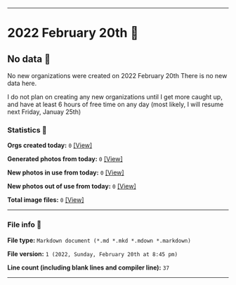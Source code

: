 
***

# 2022 February 20th 📅

## No data 🚫

No new organizations were created on 2022 February 20th There is no new data here.

I do not plan on creating any new organizations until I get more caught up, and have at least 6 hours of free time on any day (most likely, I will resume next Friday, Januay 25th)

<!-- I will (hopefully) be creating new organizations at some point later this month. At the moment, I have become overloaded, and need to take a break. The list keeps growing faster than I can catch up on it, and it would have taken 3+ more consecutive days of work, which I can't do right now. !-->

### Statistics 📝

**Orgs created today:** `0` [[View]](/NewOrgs/2022/02_February/README.md#february-19th-2022)

**Generated photos from today:** `0` [[View]](/OrganizationGraphics/ByDate/2022/02_February/19/Generated/)

**New photos in use from today:** `0` [[View]](/OrganizationGraphics/ByDate/2022/02_February/19/Used/)

**New photos out of use from today:** `0` [[View]](/OrganizationGraphics/ByDate/2022/02_February/19/Unused/)

**Total image files:** `0` [[View]](/OrganizationGraphics/ByDate/2022_February/19/)

***

### File info 📜

**File type:** `Markdown document (*.md *.mkd *.mdown *.markdown)`

**File version:** `1 (2022, Sunday, February 20th at 8:45 pm)`

**Line count (including blank lines and compiler line):** `37`

***
